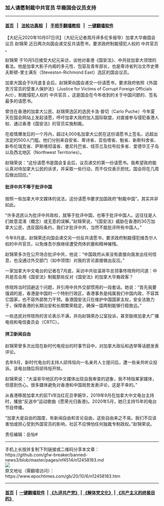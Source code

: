 ### 加人请愿制裁中共官员 华裔国会议员支持
------------------------

#### [首页](https://github.com/gfw-breaker/banned-news3/blob/master/README.md) &nbsp;&nbsp;|&nbsp;&nbsp; [法轮功真相](https://github.com/begood0513/basic/blob/master/README.md)  &nbsp;&nbsp;|&nbsp;&nbsp; [手把手翻墙教程](https://github.com/gfw-breaker/guides/wiki)  &nbsp;&nbsp;|&nbsp;&nbsp; [一键翻墙软件](https://github.com/gfw-breaker/nogfw/blob/master/README.md)  



<div><p>
 【大纪元2020年10月07日讯】（大纪元记者周月谛多伦多报导）加拿大华裔国会议员
 <ok href="https://www.epochtimes.com/gb/tag/%E8%B5%B5%E9%94%A6%E8%8D%A3.html">
  赵锦荣
 </ok>
 近日两次向国会递交反共请愿书，要求政府制裁侵犯人权的
 <ok href="https://www.epochtimes.com/gb/tag/%E4%B8%AD%E5%85%B1%E5%AE%98%E5%91%98.html">
  中共官员
 </ok>
 。
</p>
<p>
 <ok href="https://www.epochtimes.com/gb/tag/%E8%B5%B5%E9%94%A6%E8%8D%A3.html">
  赵锦荣
 </ok>
 于10月5日接受大纪元采访，谈他对香港《国安法》、中共驻加拿大领馆的看法。他是加拿大影子内阁的多元性、包容及青年部长，也是卑诗省列治文市史蒂夫斯顿-里士满东（Steveston-Richmond East）选区的国会议员。
</p>
<p>
 加拿大国会于9月底复会后，赵锦荣向国会递交一份请愿书，要求政府依照《外国贪污官员的受害人保护法》（Justice for Victims of Corrupt Foreign Officials Act），制裁侵犯人权的
 <ok href="https://www.epochtimes.com/gb/tag/%E4%B8%AD%E5%85%B1%E5%AE%98%E5%91%98.html">
  中共官员
 </ok>
 。这是国会在今年收到的关于中国问题的、签名最多的请愿书。
</p>
<p>
 曾住在香港的加拿大公民、赵锦荣选区的选民卡洛·普切（Carlo Puche）今年夏天在国会网站上发起请愿，呼吁加拿大政府加入国际联盟，对直接参与侵犯香港人权、通过香港《国安法》的官员实施制裁。
</p>
<p>
 在疫情爆发后的一个月内，超过4,000名加拿大公民在这份请愿书上签名，远超出法定的500人门槛。他们分别来自安省、卑诗省、亚伯塔省、魁省、新斯科舍省、新布伦瑞克省、萨斯喀彻温省、曼尼托巴省、纽芬兰及拉布拉多省、爱德华王子岛以及西北地区（Northwest Territories）。
</p>
<p>
 赵锦荣说：“这份请愿书是国会复会后，议员递交的第一份请愿书。我希望政府能认真对待加拿大公民的诉求，并采取一些行动，而不仅仅表示担忧。国会将在几周后做出回应。”
</p>
<h4>
 批评中共不等于批评中国
</h4>
<p>
 按照一些加拿大中文媒体的说法，这份请愿书要求加国政府“制裁中国”。其实并非如此。
</p>
<p>
 “许多选民认为批评中共政权，就等于批评中国，也等于批评中国人。这往往是人们故意混淆（概念）或无意的误解。”赵锦荣说，“《国安法》威胁在香港的30万加拿大公民，违反国际条约，我们才批评中共，当然不能批评所有中国人。”
</p>
<p>
 今年9月底，赵锦荣还向国会递交另一份反共请愿书，要求政府制裁侵犯维吾尔人权的中共官员，以免维吾尔族继续遭受肉体折磨和精神摧残。
</p>
<p>
 赵锦荣多次在公开场合批评中共，他说：“中国政府从来没有直接向我发出任何信息，也没通过外交部门（如中领馆）对我的言论直接做出反应。”
</p>
<p>
 一家加拿大中文电台的记者在7月底，采访中共驻温哥华总领事佟晓玲时问道：中共是否会用《国安法》制裁那些反对《国安法》的加拿大华裔政客？
</p>
<p>
 佟晓玲当时回避这个问题，并引用中共外交部惯用的一段套话。她说：“首先我要强调的是，香港是中国的一个特别行政区，香港事务是纯属我们中国内政，不容其它国家，也不容外部势力干预。香港国安法只在维护中国国家主权，安全法致力于，保障香港的长期治安和长期繁荣稳定，确保一国两制能够行稳致远。”
</p>
<p>
 一些选民对佟晓玲的言论表示不满，并向赵锦荣办公室投诉，甚至联络加拿大广播电视和电信委员会（CRTC）。
</p>
<h4>
 捍卫新闻自由
</h4>
<p>
 赵锦荣曾多次出现在新时代电视台的时事节目中，对加拿大政坛和选举等话题发表评论。
</p>
<p>
 去年9月，新时代电台的主持人邱伟恒向一名亲共人士提问后，遭一些亲共听众投诉。该电台随后将邱伟恒开除。
</p>
<p>
 赵锦荣说：“大温哥华地区的中文媒体出现自我审查的迹象，我不特指某家媒体，但感到伤心。很多媒体避免对香港和中国局势发表评论，这是不幸的。”
</p>
<p>
 从香港移居加拿大的前TVB当红花旦李婉华，2019年9月在加拿大中文电台主持时，播放“反送中”运动歌曲《愿荣光归香港》。2020年5月，她已主持15年的电台节目停播。
</p>
<p>
 “加拿大是自由的国度，有新闻自由和言论自由，这些自由来之不易。我们不应该害怕或担心受到外国官员的影响，社区不应惧怕任何独裁专制政权。”赵锦荣说。
</p>
<p>
 责任编辑：岳怡#
</p>
</div>
<hr/>
手机上长按并复制下列链接或二维码分享本文章：<br/>
https://github.com/gfw-breaker/banned-news3/blob/master/pages/nf4514/n12458183.md <br/>
<a href='https://github.com/gfw-breaker/banned-news3/blob/master/pages/nf4514/n12458183.md'><img src='https://github.com/gfw-breaker/banned-news3/blob/master/pages/nf4514/n12458183.md.png'/></a> <br/>
原文地址（需翻墙访问）：https://www.epochtimes.com/gb/20/10/6/n12458183.htm


------------------------
#### [首页](https://github.com/gfw-breaker/banned-news3/blob/master/README.md) &nbsp;|&nbsp; [一键翻墙软件](https://github.com/gfw-breaker/nogfw/blob/master/README.md) &nbsp;| [《九评共产党》](https://github.com/gfw-breaker/9ping.md/blob/master/README.md#九评之一评共产党是什么) | [《解体党文化》](https://github.com/gfw-breaker/jtdwh.md/blob/master/README.md) | [《共产主义的终极目的》](https://github.com/gfw-breaker/gczydzjmd.md/blob/master/README.md)


<img src='http://gfw-breaker.win/banned-news3/pages/nf4514/n12458183.md' width='0px' height='0px'/>